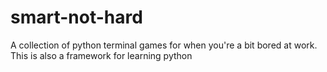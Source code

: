 # smart-not-hard
A collection of python terminal games for when you're a bit bored at work. This is also a framework for learning python
